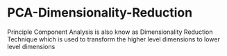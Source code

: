 # PCA-Dimensionality-Reduction
Principle Component Analysis is also know as Dimensionality Reduction Technique which is used to transform  the higher level dimensions to lower level dimensions
